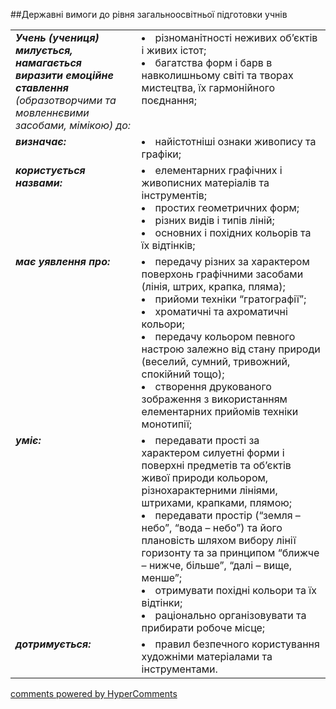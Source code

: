 <div id="hypercomments_widget" class="js-hypercomments-widget invisible"></div>

##Державні вимоги до рівня загальноосвітньої підготовки учнів

<table>
<tbody>
<tr>
<td width="40%" style="vertical-align:top !important;">
<i><b>Учень (учениця) милується, намагається виразити емоційне ставлення</b> (образотворчими та мовленнєвими засобами, мімікою) до:</i><br>
</td>
<td style="vertical-align:top !important;">
<li>різноманітності неживих об’єктів і живих істот; </li>
<li>багатства форм і барв в навколишньому світі та творах мистецтва, їх гармонійного поєднання;</li>
</td>
</tr>
<tr>
<td width="40%" style="vertical-align:top !important;">
<i><b>визначає:</b></i><br>
</td>
<td>
<li>найістотніші ознаки живопису та графіки;</li>
</td>
</tr>
<tr>
<td width="40%" style="vertical-align:top !important;">
<i><b>користується назвами:</b></i><br>
</td>
<td>
<li>елементарних графічних і живописних матеріалів та інструментів;</li> 
<li>простих геометричних форм;</li>
<li>різних видів і типів ліній;</li>
<li>основних і похідних кольорів та їх відтінків;</li>
</td>
</tr>
<tr>
<td width="40%" style="vertical-align:top !important;">
<i><b>має уявлення про:</b></i><br>
</td>
<td>
<li>передачу різних за характером поверхонь графічними засобами (лінія, штрих, крапка, пляма);</li>
<li>прийоми техніки “гратографії”;</li>
<li>хроматичні та ахроматичні кольори;</li>
<li>передачу кольором певного настрою залежно від стану природи (веселий, сумний, тривожний, спокійний тощо);</li>
<li>створення друкованого зображення з використанням елементарних прийомів техніки монотипії;</li>
</td>
</tr>
<tr>
<td width="40%" style="vertical-align:top !important;">
<i><b>уміє:</b></i><br>
</td>
<td>
<li>передавати прості за характером силуетні форми і поверхні предметів  та об’єктів живої природи кольором, різнохарактерними лініями, штрихами, крапками, плямою;</li>
<li>передавати простір (“земля – небо”, “вода – небо”) та його плановість  шляхом вибору лінії горизонту та за принципом “ближче – нижче, більше”, “далі – вище, менше”;</li>
<li>отримувати похідні кольори та їх відтінки;</li>
<li>раціонально організовувати та прибирати робоче місце;</li>
</td>
</tr>
<tr>
<td width="40%" style="vertical-align:top !important;">
<i><b>дотримується:</b></i><br>
</td>
<td>
<li>правил безпечного користування художніми матеріалами та інструментами.</li>
</td>
</tr>
</tbody>
</table>


<div class="js-hypercomments-container">
    <a href="http://hypercomments.com" class="hc-link" title="comments widget">comments powered by HyperComments</a>
</div>
